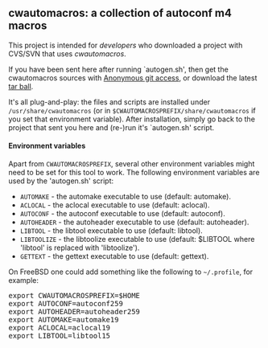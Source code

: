 <!DOCTYPE HTML PUBLIC "-//W3C//DTD HTML 4.01 Transitional//EN">
<html>
<head>
   <meta http-equiv="Content-Type" content="text/html; charset=iso-8859-1">
   <title>CWautoMacros</title>
</head>
<body>

<h2>cwautomacros: a collection of autoconf m4 macros</h2>

<p>This project is intended for <em>developers</em> who downloaded a project with CVS/SVN
that uses <i>cwautomacros</i>.</p>

<p>If you have been sent here after running `autogen.sh', then
get the cwautomacros sources with <a href="https://github.com/CarloWood/cwautomacros">Anonymous git access</a>,
or download the latest <a href="https://github.com/CarloWood/cwautomacros/releases">tar ball</a>.</p>

<p>It's all plug-and-play: the files and scripts are installed under <code>/usr/share/cwautomacros</code>
(or in <code>$CWAUTOMACROSPREFIX/share/cwautomacros</code> if you set that environment variable).
After installation, simply go back to the project that sent you here and (re-)run it's `autogen.sh' script.</p>

<h4>Environment variables</h4>
<p>Apart from <code>CWAUTOMACROSPREFIX</code>, several other environment variables might need to be
set for this tool to work. The following environment variables are used by the 'autogen.sh' script:</p>

<ul>
<li><code>AUTOMAKE</code> - the automake executable to use (default: automake).
<li><code>ACLOCAL</code> - the aclocal executable to use (default: aclocal).
<li><code>AUTOCONF</code> - the autoconf executable to use (default: autoconf).
<li><code>AUTOHEADER</code> - the autoheader executable to use (default: autoheader).
<li><code>LIBTOOL</code> - the libtool executable to use (default: libtool).
<li><code>LIBTOOLIZE</code> - the libtoolize executable to use (default: $LIBTOOL where 'libtool' is replaced with 'libtoolize').
<li><code>GETTEXT</code> - the gettext executable to use (default: gettext).
</ul>

<p>On FreeBSD one could add something like the following to <code>~/.profile</code>, for example:</p>

<pre>
export CWAUTOMACROSPREFIX=$HOME
export AUTOCONF=autoconf259
export AUTOHEADER=autoheader259
export AUTOMAKE=automake19
export ACLOCAL=aclocal19
export LIBTOOL=libtool15
</pre>

</body>
</html>

